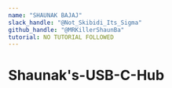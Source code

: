 ```yaml
---
name: "SHAUNAK BAJAJ"
slack_handle: "@Not_Skibidi_Its_Sigma"
github_handle: "@MRKillerShaunBa"
tutorial: NO TUTORIAL FOLLOWED
---
```


# Shaunak's-USB-C-Hub

<!-- USB hub with 1 to 3+1 config. (the +1 is a female usb-c port) -->

<!-- $43.67 USD -->

<!-- I had to source a usb-c which was a big challenge as it needed to comply with JLCPCB economic standards-->
